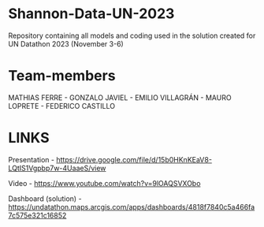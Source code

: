 # Shannon-Data-UN-2023
Repository containing all models and coding used in the solution created for UN Datathon 2023 (November 3-6)

# Team-members
MATHIAS FERRE - GONZALO JAVIEL - EMILIO VILLAGRÁN - MAURO LOPRETE - FEDERICO CASTILLO

# LINKS
Presentation - https://drive.google.com/file/d/15b0HKnKEaV8-LQtIS1Vgpbp7w-4UaaeS/view

Video - https://www.youtube.com/watch?v=9lOAQSVXObo

Dashboard (solution) - https://undatathon.maps.arcgis.com/apps/dashboards/4818f7840c5a466fa7c575e321c16852
